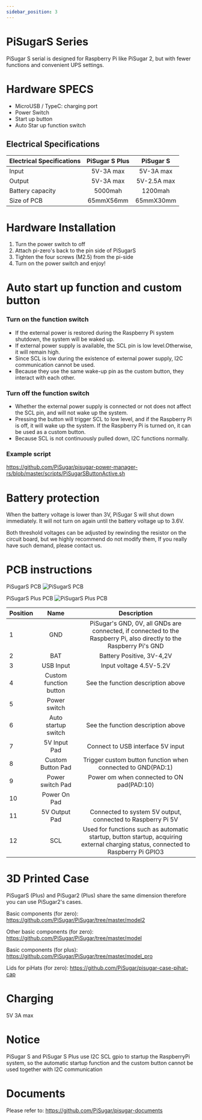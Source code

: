```yaml
---
sidebar_position: 3
---
```


# PiSugarS Series

PiSugar S serial is designed for Raspberry Pi like PiSugar 2, but with fewer functions and convenient UPS settings.

# Hardware SPECS
* MicroUSB / TypeC: charging port
* Power Switch
* Start up button
* Auto Star up function switch

## Electrical Specifications

| Electrical Specifications |  PiSugar S Plus   |     PiSugar S     |
| :------------------------ | :---------------: | :---------------: |
| Input                     |     5V-3A max      |     5V-3A max      |
| Output                    |     5V-3A max      |    5V-2.5A max     |
| Battery capacity          |      5000mah      |      1200mah      |
| Size of PCB               |     65mmX56mm     |     65mmX30mm     |

# Hardware Installation
1. Turn the power switch to off
1. Attach pi-zero's back to the pin side of PiSugarS
1. Tighten the four screws (M2.5) from the pi-side
1. Turn on the power switch and enjoy!

# Auto start up function and custom button
### Turn on the function switch
* If the external power is restored during the Raspberry Pi system shutdown, the system will be waked up.
* If external power supply is available, the SCL pin is low level.Otherwise, it will remain high. 
* Since SCL is low during the existence of external power supply, I2C communication cannot be used.
* Because they use the same wake-up pin as the custom button, they interact with each other.

### Turn off the function switch

* Whether the external power supply is connected or not does not affect the SCL pin, and will not wake up the system.
* Pressing the button will trigger SCL to low level, and if the Raspberry Pi is off, it will wake up the system. If the Raspberry Pi is turned on, it can be used as a custom button. 
* Because SCL is not continuously pulled down, I2C functions normally.

###  Example script

https://github.com/PiSugar/pisugar-power-manager-rs/blob/master/scripts/PiSugarSButtonActive.sh
#  Battery protection
When the battery voltage is lower than 3V, PiSugar S will shut down immediately. It will not turn on again until the battery voltage up to 3.6V.

Both threshold voltages can be adjusted by rewinding the resistor on the circuit board, but we highly recommend do not modify them, If you really have such demand, please contact us.

# PCB instructions

<!-- <p>
  <img width="500" title="PiSugarS Plus" src="https://cdn.pisugar.com/img/PiSugarS240705.jpg">
</p>

   **PiSugarS Plus**

<p>
  <img width="500" title="PiSugarS Plus" src="https://cdn.pisugar.com/img/PiSugarSPlus240705.jpg">
</p> -->
PiSugarS PCB
![PiSugarS PCB](https://cdn.pisugar.com/img/PiSugarS240705.jpg)

PiSugarS Plus PCB
![PiSugarS Plus PCB](https://cdn.pisugar.com/img/PiSugarSPlus240705.jpg)

| Position |  Name   |     Description    |
| :------------------------ | :---------------: | :---------------: |
| 1                     |     GND    |     PiSugar's GND, 0V, all GNDs are connected, if connected to the Raspberry Pi, also directly to the Raspberry Pi's GND      |
| 2                     |     BAT    |     Battery Positive, 3V-4,2V      |
| 3                     |     USB Input    |     Input voltage 4.5V-5.2V      |
| 4                     |     Custom function button    |    See the function description above       |
| 5                     |     Power switch    |           |
| 6                     |     Auto startup switch    |    See the function description above       |
| 7                     |     5V Input Pad    |    Connect to USB interface 5V input       |
| 8                     |     Custom Button Pad    |    Trigger custom button function when connected to GND(PAD:1)       |
| 9                     |     Power switch Pad    |    Power om when connected to ON pad(PAD:10)       |
| 10                     |     Power On Pad    |           |
| 11                     |     5V Output Pad    |    Connected to system 5V output, connected to Raspberry Pi 5V       |
| 12                     |     SCL    |    Used for functions such as automatic startup, button startup, acquiring external charging status, connected to Raspberry Pi GPIO3       |

# 3D Printed Case

PiSugarS (Plus) and PiSugar2 (Plus) share the same dimension therefore you can use PiSugar2's cases.

Basic components (for zero): https://github.com/PiSugar/PiSugar/tree/master/model2

Other basic components (for zero): https://github.com/PiSugar/PiSugar/tree/master/model

Basic components (for plus): https://github.com/PiSugar/PiSugar/tree/master/model_pro

Lids for piHats (for zero): https://github.com/PiSugar/pisugar-case-pihat-cap

# Charging
5V 3A max

# Notice
PiSugar S and PiSugar S Plus use I2C SCL gpio to startup the RaspberryPi system, so the automatic startup function and the custom button cannot be used together with I2C communication

# Documents
Please refer to: https://github.com/PiSugar/pisugar-documents
